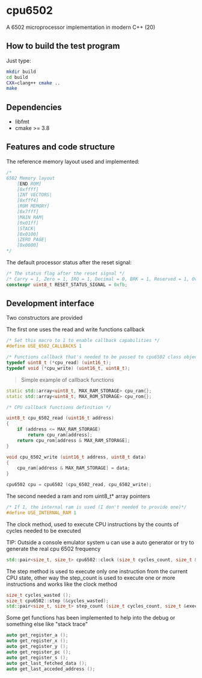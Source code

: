 # cpu6502

A 6502 microprocessor implementation in modern C++ (20)

## How to build the test program

Just type:

```bash
mkdir build
cd build
CXX=clang++ cmake ..
make
```

## Dependencies

- libfmt
- cmake >= 3.8

## Features and code structure

The reference memory layout used and implemented:

```cc
/*
6502 Memory layout
    [END ROM]
    [0xffff]
    |INT VECTORS|
    [0xfff4]
    |ROM MEMORY]
    [0x7fff]
    |MAIN RAM|
    [0x01ff]
    |STACK|
    [0x0100]
    |ZERO PAGE|
    [0x0000]
*/
```

The default processor status after the reset signal:

```cc
/* The status flag after the reset signal */
/* Carry = 1, Zero = 1, IRQ = 1, Decimal = 0, BRK = 1, Reserved = 1, Overflow = 1, Negative = 1 */
constexpr uint8_t RESET_STATUS_SIGNAL = 0xfb;

```

## Development interface

Two constructors are provided

The first one uses the read and write functions callback

```cc
/* Set this macro to 1 to enable callback capabilities */
#define USE_6502_CALLBACKS 1

/* Functions callback that's needed to be passed to cpu6502 class object */
typedef uint8_t (*cpu_read) (uint16_t);
typedef void (*cpu_write) (uint16_t, uint8_t);
```

> Simple example of callback functions

```cc
static std::array<uint8_t, MAX_RAM_STORAGE> cpu_ram{};
static std::array<uint8_t, MAX_ROM_STORAGE> cpu_rom{};

/* CPU callback functions definition */

uint8_t cpu_6502_read (uint16_t address)
{
    if (address <= MAX_RAM_STORAGE)
        return cpu_ram[address];
    return cpu_rom[address & MAX_RAM_STORAGE];
}

void cpu_6502_write (uint16_t address, uint8_t data)
{
    cpu_ram[address & MAX_RAM_STORAGE] = data;
}

cpu6502 cpu = cpu6502 (cpu_6502_read, cpu_6502_write);
```

The second needed a ram and rom uint8_t* array pointers

```cc
/* If 1, the internal ram is used (I don't needed to provide one)*/
#define USE_INTERNAL_RAM 1

```

The clock method, used to execute CPU instructions by the counts of cycles needed to be executed

TIP: Outside a console emulator system u can use a auto generator or try to generate the real cpu 6502 frequency

```cc
std::pair<size_t, size_t> cpu6502::clock (size_t cycles_count, size_t &executed_cycles)
```

The step method is used to execute only one instruction from the current CPU state, other way the step_count is used to execute one or more instructions and works like the clock method

```cc
size_t cycles_wasted ();
size_t cpu6502::step (&cycles_wasted);
std::pair<size_t, size_t> step_count (size_t cycles_count, size_t &executed_cycles);
```

Some get functions has been implemented to help into the debug or something else like "stack trace"

```cc
auto get_register_a ();
auto get_register_x ();
auto get_register_y ();
auto get_register_pc ();
auto get_register_s ();
auto get_last_fetched_data ();
auto get_last_acceded_address ();
```
